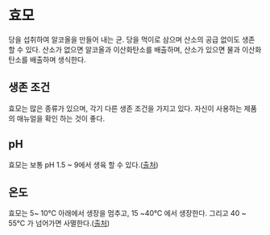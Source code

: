 # 효모

당을 섭취하여 알코올을 만들어 내는 균. 당을 먹이로 삼으며 산소의 공급 없이도 생존 할 수 있다. 산소가 없으면 알코올과 이산화탄소를 배출하며, 산소가 있으면 물과 이산화탄소를 배출하며 생식한다.

## 생존 조건

효모는 많은 종류가 있으며, 각기 다른 생존 조건을 가지고 있다. 자신이 사용하는 제품의 매뉴얼을 확인 하는 것이 좋다.

## pH

효모는 보통 pH 1.5 ~ 9에서 생육 할 수 있다.([출처](https://www.cheric.org/files/education/cyberlecture/e200702/e200702-501.pdf))

## 온도

효모는 5~ 10℃ 아래에서 생장을 멈추고, 15 ~40℃ 에서 생장한다. 그리고 40 ~ 55℃ 가 넘어가면 사멸한다.([출처](https://www.cheric.org/files/education/cyberlecture/e200702/e200702-501.pdf))